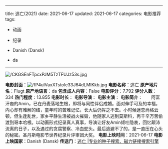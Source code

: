 
---
title: 逃亡(2021)
date: 2021-06-17
updated: 2021-06-17
categories: 电影推荐
tags:

- 动画
- 纪录

- Danish (Dansk)
- da
---

<img src="https://image.tmdb.org/t/p/original/CKGSEnFTpcxPJM5TzTFUJz53s.jpg" alt="/CKGSEnFTpcxPJM5TzTFUJz53s.jpg" title="/CKGSEnFTpcxPJM5TzTFUJz53s.jpg">

**电影封面**：<img src="https://image.tmdb.org/t/p/w200/fP4uIVaxXTstoIe33J64dLMIKkb.jpg" alt="/fP4uIVaxXTstoIe33J64dLMIKkb.jpg" title="/fP4uIVaxXTstoIe33J64dLMIKkb.jpg">
**电影名称**：逃亡
**原产地片名**：Flugt
**原产地语言**：da
**包含成人内容**：False
**电影评分**：7.792
**评分人数**：334
**热门程度**：13.855
**电影时长**：
**电影导演**：
**电影主演**：
**电影简介**：　　阿富汗裔的Amin，已在丹麦落地生根，即将与同性伴侣成婚。面对伸手可及的幸福，内心却有难解的结，童年时的苦难记忆，长大后仍挥之不去。小时候迷恋尚格云顿，但生逢乱世，家乡平静生活被战火摧毁，他随家人逃到莫斯科，再千辛万苦偷渡到哥本哈根。以动画形式纪录真人真事，导演让好友Amin倾吐隐衷，回忆颠沛流离的日子，以及遇过的贪腐警察、冷血蛇头。最后逃避不了的，是一直压在心头的秘密。圣丹斯电影节世界纪录片评审团大奖。
**电影上映时间**：2021-06-17
**电影上映国家**：Danish (Dansk)
**传送门**：[逃亡 |专业的种子搜索、磁力链接搜索引擎](https://movie.amd794.com:2083/?search=Flugt&ordering=&mode=match_phrase&page_size=10&page=1)

